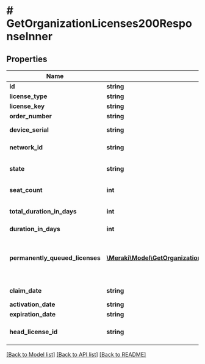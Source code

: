 # # GetOrganizationLicenses200ResponseInner

## Properties

Name | Type | Description | Notes
------------ | ------------- | ------------- | -------------
**id** | **string** | License ID | [optional]
**license_type** | **string** | License type | [optional]
**license_key** | **string** | License key | [optional]
**order_number** | **string** | Order number | [optional]
**device_serial** | **string** | Serial number of the device the license is assigned to | [optional]
**network_id** | **string** | ID of the network the license is assigned to | [optional]
**state** | **string** | The state of the license. All queued licenses have a status of &#x60;recentlyQueued&#x60;. | [optional]
**seat_count** | **int** | The number of seats of the license. Only applicable to SM licenses. | [optional]
**total_duration_in_days** | **int** | The duration of the license plus all permanently queued licenses associated with it | [optional]
**duration_in_days** | **int** | The duration of the individual license | [optional]
**permanently_queued_licenses** | [**\Meraki\Model\GetOrganizationLicenses200ResponseInnerPermanentlyQueuedLicensesInner[]**](GetOrganizationLicenses200ResponseInnerPermanentlyQueuedLicensesInner.md) | DEPRECATED List of permanently queued licenses attached to the license. Instead, use /organizations/{organizationId}/licenses?deviceSerial&#x3D; to retrieved queued licenses for a given device. | [optional]
**claim_date** | **string** | The date the license was claimed into the organization | [optional]
**activation_date** | **string** | The date the license started burning | [optional]
**expiration_date** | **string** | The date the license will expire | [optional]
**head_license_id** | **string** | The id of the head license this license is queued behind. If there is no head license, it returns nil. | [optional]

[[Back to Model list]](../../README.md#models) [[Back to API list]](../../README.md#endpoints) [[Back to README]](../../README.md)
